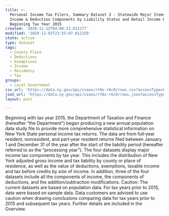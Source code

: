 ```yaml
---
title: >-
  Personal Income Tax Filers, Summary Dataset 3 - Statewide Major Items and
  Income & Deduction Components by Liability Status and Detail Income Range
  Beginning Tax Year 2015
created: '2020-11-12T04:00:23.812277'
modified: '2020-12-03T23:55:07.012258'
state: active
type: dataset
tags:
  - County Place
  - Deductions
  - Exemptions
  - Income
  - Residency
  - Tax
groups:
  - Local Government
csv_url: 'https://data.ny.gov/api/views/rt8x-r6c8/rows.csv?accessType=DOWNLOAD'
json_url: 'https://data.ny.gov/api/views/rt8x-r6c8/rows.json?accessType=DOWNLOAD'
layout: post

---
```

Beginning with tax year 2015, the Department of Taxation and Finance (hereafter “the Department”) began producing a new annual population data study file to provide more comprehensive statistical information on New York State personal income tax returns. The data are from full‐year resident, nonresident, and part‐year resident returns filed between January 1 and December 31 of the year after the start of the liability period (hereafter referred to as the “processing year”). The four datasets display major income tax components by tax year. This includes the distribution of New York adjusted gross income and tax liability by county or place of residence, as well as the value of deductions, exemptions, taxable income and tax before credits by size of income. In addition, three of the four datasets include all the components of income, the components of deductions, and the addition/subtraction modifications.
Caution: The current datasets are based on population data. For tax years prior to 2015, data were based on sample data. Data customers are advised to use caution when drawing conclusions comparing data for tax years prior to 2015 and subsequent tax years. Further details are included in the Overview.

